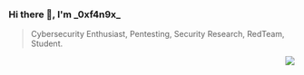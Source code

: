 ### Hi there 👋, I'm \_0xf4n9x\_

> Cybersecurity Enthusiast, Pentesting, Security Research, RedTeam, Student.
<img src="https://github-readme-stats.mrdulin.vercel.app/api?username=0xf4n9x&show_icons=true&hide_border=true&theme=tokyonight" align="right">